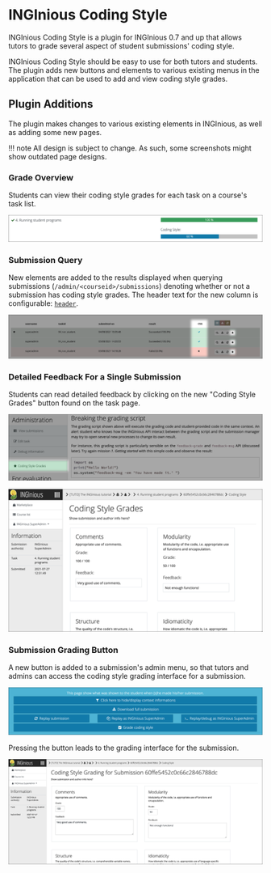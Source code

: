 # INGInious Coding Style

INGInious Coding Style is a plugin for INGInious 0.7 and up that allows tutors to grade several aspect of student submissions' coding style.

INGInious Coding Style should be easy to use for both tutors and students. The plugin adds new buttons and elements to various existing menus in the application that can be used to add and view coding style grades.

## Plugin Additions

The plugin makes changes to various existing elements in INGInious, as well as adding some new pages.

!!! note
    All design is subject to change. As such, some screenshots might show outdated page designs.

### Grade Overview

Students can view their coding style grades for each task on a course's task list.

![Task list grades](img/index/01_tasklist_grade.png)

### Submission Query

New elements are added to the results displayed when querying submissions (`/admin/<courseid>/submissions`) denoting whether or not a submission has coding style grades. The header text for the new column is configurable: [`header`](configuration/#header).

![New button](img/index/06_submission_query.png)

### Detailed Feedback For a Single Submission

Students can read detailed feedback by clicking on the new "Coding Style Grades" button found on the task page.

![New button](img/index/02_csg_button.png)

![Submission feedback](img/index/03_feedback.png)

### Submission Grading Button

A new button is added to a submission's admin menu, so that tutors and admins can access the coding style grading interface for a submission.

![Admin button](img/index/04_adminbutton.png)

Pressing the button leads to the grading interface for the submission.

![Grading interface](img/index/05_gradinginterface.png)
